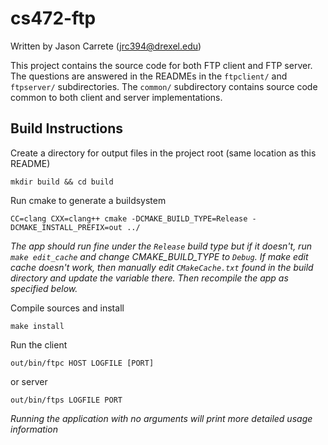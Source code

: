 cs472-ftp
=========
Written by Jason Carrete (jrc394@drexel.edu)

This project contains the source code for both FTP client and FTP server. The
questions are answered in the READMEs in the `ftpclient/` and `ftpserver/`
subdirectories. The `common/` subdirectory contains source code common to both
client and server implementations.

Build Instructions
------------------
Create a directory for output files in the project root (same location as
this README)

    mkdir build && cd build

Run cmake to generate a buildsystem

    CC=clang CXX=clang++ cmake -DCMAKE_BUILD_TYPE=Release -DCMAKE_INSTALL_PREFIX=out ../

*The app should run fine under the `Release` build type but if it doesn't, run
`make edit_cache` and change CMAKE_BUILD_TYPE to `Debug`. If make edit cache
doesn't work, then manually edit `CMakeCache.txt` found in the build
directory and update the variable there. Then recompile the app as specified
below.*

Compile sources and install

    make install

Run the client

    out/bin/ftpc HOST LOGFILE [PORT]

or server

    out/bin/ftps LOGFILE PORT

*Running the application with no arguments will print more detailed usage information*